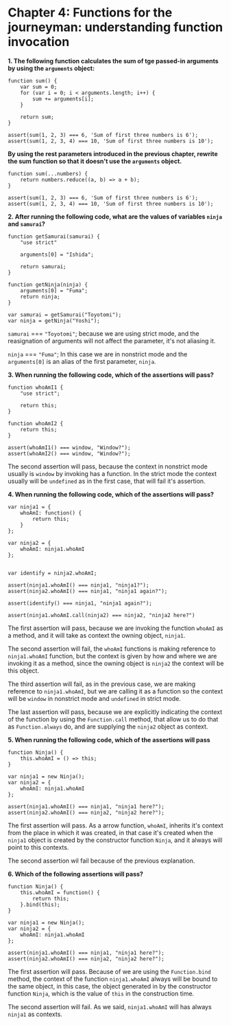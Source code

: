 # Chapter 4: Functions for the journeyman: understanding function invocation

**1. The following function calculates the sum of tge passed-in arguments
 by using the `arguments` object:**

```
function sum() {
    var sum = 0;
    for (var i = 0; i < arguments.length; i++) {
        sum += arguments[i];
    }

    return sum;
}

assert(sum(1, 2, 3) === 6, 'Sum of first three numbers is 6');
assert(sum(1, 2, 3, 4) === 10, 'Sum of first three numbers is 10');
```

**By using the rest parameters introduced in the previous chapter, rewrite
the sum function so that it doesn't use the `arguments` object.**

```
function sum(...numbers) {
    return numbers.reduce((a, b) => a + b);
}

assert(sum(1, 2, 3) === 6, 'Sum of first three numbers is 6');
assert(sum(1, 2, 3, 4) === 10, 'Sum of first three numbers is 10');
```

**2. After running the following code, what are the values of variables
`ninja` and `samurai`?**

```
function getSamurai(samurai) {
    "use strict"

    arguments[0] = "Ishida";

    return samurai;
}

function getNinja(ninja) {
    arguments[0] = "Fuma";
    return ninja;
}

var samurai = getSamurai("Toyotomi");
var ninja = getNinja("Yoshi");
```

`samurai` === `"Toyotomi"`; because we are using strict mode, and the
reasignation of arguments will not affect the parameter, it's not aliasing it.

`ninja` === `"Fuma"`; In this case we are in nonstrict mode and the
`arguments[0]` is an alias of the first parameter, `ninja`.

**3. When running the following code, which of the assertions will pass?**

```
function whoAmI1 {
    "use strict";

    return this;
}

function whoAmI2 {
    return this;
}

assert(whoAmI1() === window, "Window?");
assert(whoAmI2() === window, "Window?");
```

The second assertion will pass, because the context in nonstrict mode usually is
`window` by invoking has a function. In the strict mode the context usually
will be `undefined` as in the first case, that will fail it's assertion.

**4. When running the following code, which of the assertions will pass?**

```
var ninja1 = {
    whoAmI: function() {
        return this;
    }
};

var ninja2 = {
    whoAmI: ninja1.whoAmI
};


var identify = ninja2.whoAmI;

assert(ninja1.whoAmI() === ninja1, "ninja1?");
assert(ninja2.whoAmI() === ninja1, "ninja1 again?");

assert(identify() === ninja1, "ninja1 again?");

assert(ninja1.whoAmI.call(ninja2) === ninja2, "ninja2 here?")
```

The first assertion will pass, because we are invoking the function `whoAmI`
as a method, and it will take as context the owning object, `ninja1`.

The second assertion will fail, the `whoAmI` functions is making
reference to `ninja1.whoAmI` function, but the context is given by how
and where we are invoking it as a method, since the owning object is
`ninja2` the context will be this object.

The third assertion will fail, as in the previous case, we are making reference
to `ninja1.whoAmI`, but we are calling it as a function so the context
will be `window` in nonstrict mode and `undefined` in strict mode.

The last assertion will pass, because we are explicitly indicating the context
of the function by using the `Function.call` method, that allow us to do that
as `Function.always` do, and are supplying the `ninja2` object as context.

**5. When running the following code, which of the assertions will pass**

```
function Ninja() {
    this.whoAmI = () => this;
}

var ninja1 = new Ninja();
var ninja2 = {
    whoAmI: ninja1.whoAmI
};

assert(ninja1.whoAmI() === ninja1, "ninja1 here?");
assert(ninja2.whoAmI() === ninja2, "ninja2 here?");
```

The first assertion will pass. As a arrow function, `whoAmI`, inherits
it's context from the place in which it was created, in that case it's created
when the `ninja1` object is created by the constructor function `Ninja`, and it
always will point to this contexts.

The second assertion wil fail because of the previous explanation.

**6. Which of the following assertions will pass?**

```
function Ninja() {
    this.whoAmI = function() {
        return this;
    }.bind(this);
}

var ninja1 = new Ninja();
var ninja2 = {
    whoAmI: ninja1.whoAmI
};

assert(ninja1.whoAmI() === ninja1, "ninja1 here?");
assert(ninja2.whoAmI() === ninja2, "ninja2 here?");
```

The first assertion will pass. Because of we are using the `Function.bind`
method, the context of the function `ninja1.whoAmI` always will be bound to the
same object, in this case, the object generated in by the constructor function
`Ninja`, which is the value of `this` in the construction time.

The second assertion will fail. As we said, `ninja1.whoAmI` will has always
`ninja1` as contexts.
